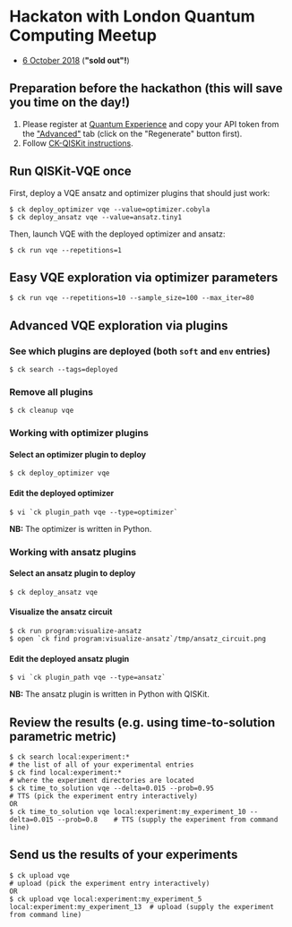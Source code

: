 # Hackaton with London Quantum Computing Meetup

* [6 October 2018](https://www.meetup.com/London-Quantum-Computing-Meetup/events/254156028/) (**"sold out"!**)

## Preparation before the hackathon (this will save you time on the day!)

1. Please register at [Quantum Experience](https://quantumexperience.ng.bluemix.net/qx/signup) and copy your API token from the ["Advanced"](https://quantumexperience.ng.bluemix.net/qx/account/advanced) tab (click on the "Regenerate" button first).
1. Follow [CK-QISKit instructions](https://github.com/ctuning/ck-qiskit).

## Run QISKit-VQE once

First, deploy a VQE ansatz and optimizer plugins that should just work:
```
$ ck deploy_optimizer vqe --value=optimizer.cobyla
$ ck deploy_ansatz vqe --value=ansatz.tiny1
```

Then, launch VQE with the deployed optimizer and ansatz:
```
$ ck run vqe --repetitions=1
```

## Easy VQE exploration via optimizer parameters
```
$ ck run vqe --repetitions=10 --sample_size=100 --max_iter=80
```

## Advanced VQE exploration via plugins

### See which plugins are deployed (both `soft` and `env` entries)
```
$ ck search --tags=deployed
```

### Remove all plugins
```
$ ck cleanup vqe
```

### Working with optimizer plugins

#### Select an optimizer plugin to deploy
```
$ ck deploy_optimizer vqe
```

#### Edit the deployed optimizer
```
$ vi `ck plugin_path vqe --type=optimizer`
```
**NB:** The optimizer is written in Python.

### Working with ansatz plugins

#### Select an ansatz plugin to deploy
```
$ ck deploy_ansatz vqe
```

#### Visualize the ansatz circuit
```
$ ck run program:visualize-ansatz
$ open `ck find program:visualize-ansatz`/tmp/ansatz_circuit.png
```

#### Edit the deployed ansatz plugin
```
$ vi `ck plugin_path vqe --type=ansatz`
```
**NB:** The ansatz plugin is written in Python with QISKit.


## Review the results (e.g. using time-to-solution parametric metric)
```
$ ck search local:experiment:*                                                          # the list of all of your experimental entries
$ ck find local:experiment:*                                                            # where the experiment directories are located
$ ck time_to_solution vqe --delta=0.015 --prob=0.95                                     # TTS (pick the experiment entry interactively)
OR
$ ck time_to_solution vqe local:experiment:my_experiment_10 --delta=0.015 --prob=0.8    # TTS (supply the experiment from command line)
```

## Send us the results of your experiments
```
$ ck upload vqe                                                                     # upload (pick the experiment entry interactively)
OR
$ ck upload vqe local:experiment:my_experiment_5 local:experiment:my_experiment_13  # upload (supply the experiment from command line)
```
